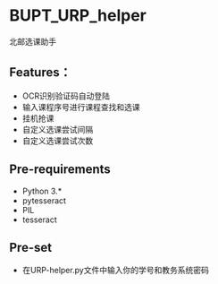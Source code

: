 # BUPT_URP_helper
北邮选课助手

Features：
--------------

* OCR识别验证码自动登陆
* 输入课程序号进行课程查找和选课
* 挂机抢课
* 自定义选课尝试间隔
* 自定义选课尝试次数

Pre-requirements
--------------

* Python 3.*
* pytesseract
* PIL
* tesseract

Pre-set
---------------

* 在URP-helper.py文件中输入你的学号和教务系统密码
